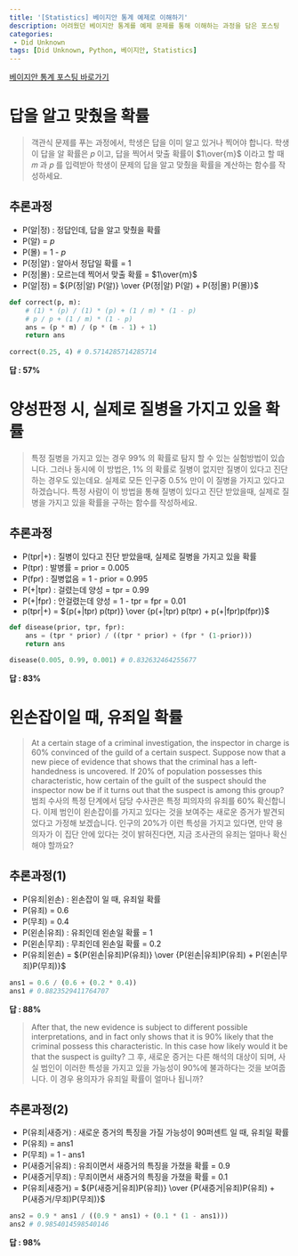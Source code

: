 ```yaml
---
title: '[Statistics] 베이지안 통계 예제로 이해하기'
description: 어려웠던 베이지안 통계를 예제 문제를 통해 이해하는 과정을 담은 포스팅
categories:
 - Did Unknown
tags: [Did Unknown, Python, 베이지안, Statistics]
---
```

[베이지안 통계 포스팅 바로가기](https://velog.io/@6mini/Statistics-%EB%B2%A0%EC%9D%B4%EC%A7%80%EC%95%88-%ED%86%B5%EA%B3%84-%EA%B0%9C%EB%A1%A0-Bayesian-Inference)

# 답을 알고 맞췄을 확률
> 객관식 문제를 푸는 과정에서, 학생은 답을 이미 알고 있거나 찍어야 합니다.
학생이 답을 알 확률은  𝑝 이고, 답을 찍어서 맞출 확률이  $1\over{m}$  이라고 할 때  𝑚 과  𝑝 를 입력받아 학생이 문제의 답을 알고 맞췄을 확률을 계산하는 함수를 작성하세요.

## 추론과정
- P(알|정) : 정답인데, 답을 알고 맞췄을 확률
- P(알) = $p$
- P(몰) = 1 - $p$
- P(정|알) : 알아서 정답일 확률 = 1
- P(정|몰) : 모르는데 찍어서 맞출 확률 = $1\over{m}$
- P(알|정) = ${P(정|알) P(알)} \over {P(정|알) P(알) + P(정|몰) P(몰)}$

```python
def correct(p, m):
    # (1) * (p) / (1) * (p) + (1 / m) * (1 - p)
    # p / p + (1 / m) * (1 - p)
    ans = (p * m) / (p * (m - 1) + 1)
    return ans
    
correct(0.25, 4) # 0.5714285714285714
```

**답 : 57%**

# 양성판정 시, 실제로 질병을 가지고 있을 확률

> 특정 질병을 가지고 있는 경우 99% 의 확률로 탐지 할 수 있는 실험방법이 있습니다.
그러나 동시에 이 방법은, 1% 의 확률로 질병이 없지만 질병이 있다고 진단 하는 경우도 있는데요.
실제로 모든 인구중 0.5% 만이 이 질병을 가지고 있다고 하겠습니다.
특정 사람이 이 방법을 통해 질병이 있다고 진단 받았을때, 실제로 질병을 가지고 있을 확률을 구하는 함수를 작성하세요.

## 추론과정

- P(tpr|+) : 질병이 있다고 진단 받았을때, 실제로 질병을 가지고 있을 확률
- P(tpr) : 발병률 = prior = 0.005
- P(fpr) : 질병없음 = 1 - prior = 0.995
- P(+|tpr) : 걸렸는데 양성 = tpr = 0.99
- P(+|fpr) : 안걸렸는데 양성 = 1 - tpr = fpr = 0.01 
- p(tpr|+) = ${p(+|tpr) p(tpr)} \over {p(+|tpr) p(tpr) + p(+|fpr)p(fpr)}$ 

```python
def disease(prior, tpr, fpr):
    ans = (tpr * prior) / ((tpr * prior) + (fpr * (1-prior)))
    return ans
    
disease(0.005, 0.99, 0.001) # 0.832632464255677
```

**답 : 83%**
# 왼손잡이일 때, 유죄일 확률
> At a certain stage of a criminal investigation, the inspector in charge is 60% convinced of the guild of a certain suspect.
Suppose now that a new piece of evidence that shows that the criminal has a left-handedness is uncovered.
If 20% of population possesses this characteristic, how certain of the guilt of the suspect should the inspector now be if it turns out that the suspect is among this group?
범죄 수사의 특정 단계에서 담당 수사관은 특정 피의자의 유죄를 60% 확신합니다.
이제 범인이 왼손잡이를 가지고 있다는 것을 보여주는 새로운 증거가 발견되었다고 가정해 보겠습니다.
인구의 20%가 이런 특성을 가지고 있다면, 만약 용의자가 이 집단 안에 있다는 것이 밝혀진다면, 지금 조사관의 유죄는 얼마나 확신해야 할까요?

## 추론과정(1)

- P(유죄|왼손) : 왼손잡이 일 때, 유죄일 확률
- P(유죄) = 0.6
- P(무죄) = 0.4
- P(왼손|유죄) : 유죄인데 왼손일 확률 = 1
- P(왼손|무죄) : 무죄인데 왼손일 확률 = 0.2
- P(유죄|왼손) = ${P(왼손|유죄)P(유죄)} \over {P(왼손|유죄)P(유죄) + P(왼손|무죄)P(무죄)}$

```python
ans1 = 0.6 / (0.6 + (0.2 * 0.4))
ans1 # 0.8823529411764707
```

**답 : 88%**
> After that, the new evidence is subject to different possible interpretations, and in fact only shows that it is 90% likely that the criminal possess this characteristic.
In this case how likely would it be that the suspect is guilty?
그 후, 새로운 증거는 다른 해석의 대상이 되며, 사실 범인이 이러한 특성을 가지고 있을 가능성이 90%에 불과하다는 것을 보여줍니다.
이 경우 용의자가 유죄일 확률이 얼마나 됩니까?

## 추론과정(2)

- P(유죄|새증거) : 새로운 증거의 특징을 가질 가능성이 90퍼센트 일 때, 유죄일 확률
- P(유죄) = ans1
- P(무죄) = 1 - ans1
- P(새증거|유죄) : 유죄이면서 새증거의 특징을 가졌을 확률 = 0.9
- P(새증거|무죄) : 무죄이면서 새증거의 특징을 가졌을 확률 = 0.1
- P(유죄|새증거) = ${P(새증거|유죄)P(유죄)} \over {P(새증거|유죄)P(유죄) + P(새증거/무죄)P(무죄)}$

```python
ans2 = 0.9 * ans1 / ((0.9 * ans1) + (0.1 * (1 - ans1)))
ans2 # 0.9854014598540146
```

**답 : 98%**